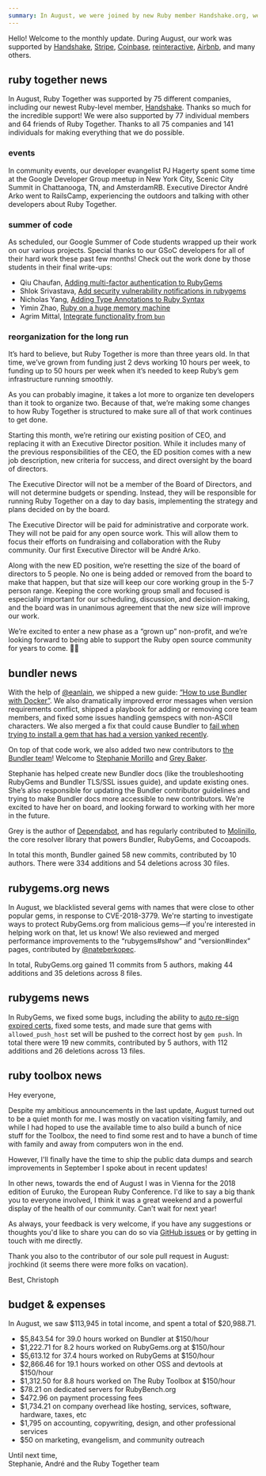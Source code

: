 ```yaml
---
summary: In August, we were joined by new Ruby member Handshake.org, we paid for 113 hours of developer work, shipped a new Bundler guide, and fixed bugs in Bundler and RubyGems.
---
```


Hello! Welcome to the monthly update. During August, our work was supported by [Handshake](https://handshake.org), [Stripe](https://stripe.com), [Coinbase](https://coinbase.com), [reinteractive](https://reinteractive.com/), [Airbnb](http://airbnb.com), and many others.

## ruby together news

In August, Ruby Together was supported by 75 different companies, including our newest Ruby-level member, [Handshake](https://www.handshake.org). Thanks so much for the incredible support! We were also supported by 77 individual members and 64 friends of Ruby Together. Thanks to all 75 companies and 141 individuals for making everything that we do possible.

### events

In community events, our developer evangelist PJ Hagerty spent some time at the Google Developer Group meetup in New York City, Scenic City Summit in Chattanooga, TN, and AmsterdamRB. Executive Director André Arko went to RailsCamp, experiencing the outdoors and talking with other developers about Ruby Together.

### summer of code

As scheduled, our Google Summer of Code students wrapped up their work on our various projects. Special thanks to our GSoC developers for all of their hard work these past few months! Check out the work done by those students in their final write-ups:

  - Qiu Chaufan, [Adding multi-factor authentication to RubyGems](https://gist.github.com/ecnelises/9654e59877aa336977c1409ef540e2a9)
  - Shlok Srivastava, [Add security vulnerability notifications in rubygems](https://lifeinoss.wordpress.com/2018/08/14/gsoc-with-rubygems/)
  - Nicholas Yang, [Adding Type Annotations to Ruby Syntax](https://summerofcode.withgoogle.com/projects/#6181205100199936)
  - Yimin Zhao, [Ruby on a huge memory machine](https://github.com/Tacinight/ruby-gsoc-2018/blob/master/README.md#ruby-gsoc-2018)
  - Agrim Mittal, [Integrate functionality from `bun`](https://gist.github.com/agrim123/cfc1e1aadbe8b46f6e2b6e9b090ed2f3#integrating-functionality-from-bun-into-bundler-gsoc-2018)

### reorganization for the long run

It’s hard to believe, but Ruby Together is more than three years old. In that time, we’ve grown from funding just 2 devs working 10 hours per week, to funding up to 50 hours per week when it’s needed to keep Ruby’s gem infrastructure running smoothly.

As you can probably imagine, it takes a lot more to organize ten developers than it took to organize two. Because of that, we’re making some changes to how Ruby Together is structured to make sure all of that work continues to get done.

Starting this month, we’re retiring our existing position of CEO, and replacing it with an Executive Director position. While it includes many of the previous responsibilities of the CEO, the ED position comes with a new job description, new criteria for success, and direct oversight by the board of directors.

The Executive Director will not be a member of the Board of Directors, and will not determine budgets or spending. Instead, they will be responsible for running Ruby Together on a day to day basis, implementing the strategy and plans decided on by the board.

The Executive Director will be paid for administrative and corporate work. They will not be paid for any open source work. This will allow them to focus their efforts on fundraising and collaboration with the Ruby community. Our first Executive Director will be André Arko.

Along with the new ED position, we’re resetting the size of the board of directors to 5 people. No one is being added or removed from the board to make that happen, but that size will keep our core working group in the 5-7 person range. Keeping the core working group small and focused is especially important for our scheduling, discussion, and decision-making, and the board was in unanimous agreement that the new size will improve our work.

We’re excited to enter a new phase as a “grown up” non-profit, and we’re looking forward to being able to support the Ruby open source community for years to come. 💎💝

## bundler news

With the help of [@eanlain](http://github.com/eanlain), we shipped a new guide: [“How to use Bundler with Docker”](https://bundler.io/v1.16/guides/bundler_docker_guide.html). We also dramatically improved error messages when version requirements conflict, shipped a playbook for adding or removing core team members, and fixed some issues handling gemspecs with non-ASCII characters. We also merged a fix that could cause Bundler to [fail when trying to install a gem that has had a version yanked recently](https://github.com/bundler/bundler/pull/6675).

On top of that code work, we also added two new contributors to [the Bundler team](https://bundler.io/contributors.html)! Welcome to [Stephanie Morillo](https://www.twitter.com/radiomorillo) and [Grey Baker](https://twitter.com/greybaker).

Stephanie has helped create new Bundler docs (like the troubleshooting RubyGems and Bundler TLS/SSL issues guide), and update existing ones. She’s also responsible for updating the Bundler contributor guidelines and trying to make Bundler docs more accessible to new contributors. We're excited to have her on board, and looking forward to working with her more in the future.

Grey is the author of [Dependabot](https://dependabot.com), and has regularly contributed to [Molinillo](https://github.com/cocoapods/molinillo), the core resolver library that powers Bundler, RubyGems, and Cocoapods.

In total this month, Bundler gained 58 new commits, contributed by 10 authors. There were 334 additions and 54 deletions across 30 files.

## rubygems.org news

In August, we blacklisted several gems with names that were close to other popular gems, in response to CVE-2018-3779. We're starting to investigate ways to protect RubyGems.org from malicious gems—if you're interested in helping work on that, let us know! We also reviewed and merged performance improvements to the “rubygems#show” and “version#index” pages, contributed by [@nateberkopec](https://github.com/nateberkopec).

In total, RubyGems.org gained 11 commits from 5 authors, making 44 additions and 35 deletions across 8 files.

## rubygems news

In RubyGems, we fixed some bugs, including the ability to [auto re-sign expired certs](https://github.com/rubygems/rubygems/pull/2380), fixed some tests, and made sure that gems with `allowed_push_host` set will be pushed to the correct host by `gem push`. In total there were 19 new commits, contributed by 5 authors, with 112 additions and 26 deletions across 13 files.

## ruby toolbox news

Hey everyone,

Despite my ambitious announcements in the last update, August turned out to be a quiet month for me. I was mostly on vacation visiting family, and while I had hoped to use the available time to also build a bunch of nice stuff for the Toolbox, the need to find some rest and to have a bunch of time with family and away from computers won in the end.

However, I'll finally have the time to ship the public data dumps and search improvements in September I spoke about in recent updates!

In other news, towards the end of August I was in Vienna for the 2018 edition of Euruko, the European Ruby Conference. I'd like to say a big thank you to everyone involved, I think it was a great weekend and a powerful display of the health of our community. Can't wait for next year!

As always, your feedback is very welcome, if you have any suggestions or thoughts you'd like to share you can do so via [GitHub issues](https://github.com/rubytoolbox/rubytoolbox/issues) or by getting in touch with me directly.

Thank you also to the contributor of our sole pull request in August: jrochkind (it seems there were more folks on vacation).

Best,
Christoph

## budget &amp; expenses

In August, we saw $113,945 in total income, and spent a total of $20,988.71.

* $5,843.54 for 39.0 hours worked on Bundler at $150/hour
* $1,222.71 for 8.2 hours worked on RubyGems.org at $150/hour
* $5,613.12 for 37.4 hours worked on RubyGems at $150/hour
* $2,866.46 for 19.1 hours worked on other OSS and devtools at $150/hour
* $1,312.50 for 8.8 hours worked on The Ruby Toolbox at $150/hour
* $78.21 on dedicated servers for RubyBench.org
* $472.96 on payment processing fees
* $1,734.21 on company overhead like hosting, services, software, hardware, taxes, etc
* $1,795 on accounting, copywriting, design, and other professional services
* $50 on marketing, evangelism, and community outreach

Until next time,<br>
Stephanie, André and the Ruby Together team
